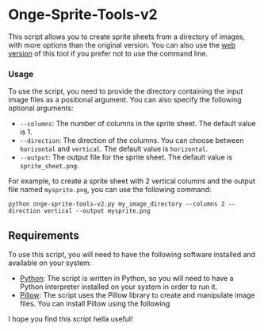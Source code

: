# Onge-Sprite-Tools-v2

This script allows you to create sprite sheets from a directory of images, with more options than the original version. You can also use the [web version](https://ongezell.com/project/ongespritetools.html) of this tool if you prefer not to use the command line.

### Usage

To use the script, you need to provide the directory containing the input image files as a positional argument. You can also specify the following optional arguments:

- `--columns`: The number of columns in the sprite sheet. The default value is 1.
- `--direction`: The direction of the columns. You can choose between `horizontal` and `vertical`. The default value is `horizontal`.
- `--output`: The output file for the sprite sheet. The default value is `sprite_sheet.png`.

For example, to create a sprite sheet with 2 vertical columns and the output file named `mysprite.png`, you can use the following command:

`python onge-sprite-tools-v2.py my_image_directory --columns 2 --direction vertical --output mysprite.png`

## Requirements

To use this script, you will need to have the following software installed and available on your system:

- [Python](https://www.python.org/): The script is written in Python, so you will need to have a Python interpreter installed on your system in order to run it.
- [Pillow](https://pillow.readthedocs.io/en/stable/): The script uses the Pillow library to create and manipulate image files. You can install Pillow using the following 

I hope you find this script hella useful!



